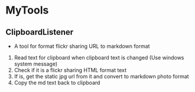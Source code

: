 # MyTools

## ClipboardListener
- A tool for format flickr sharing URL to markdown format

1. Read text for clipboard when clipboard text is changed (Use windows system message)
1. Check if it is a flickr sharing HTML format text
1. If is, get the static jpg url from it and convert to markdown photo format
1. Copy the md text back to clipboard
